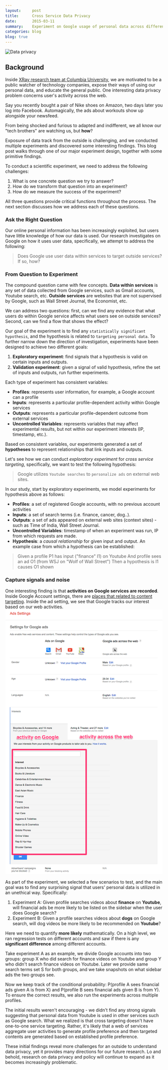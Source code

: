 ```yaml
---
layout:     post
title:      Cross Service Data Privacy
date:       2015-03-11
summary:    Experiment on Google usage of personal data across different web services
categories: blog
blog: true
---
```



![Data privacy](https://innovateedu.files.wordpress.com/2014/09/cheap-data-collection.jpg)

## Background

Inside [XRay research team at Columbia University](http://xray.cs.columbia.edu/), we are motivated to be a public watcher of technology companies, expose their ways of using our personal data, and educate the general public. One interesting data privacy problem concerns user's activity across the web.

Say you recently bought a pair of Nike shoes on Amazon, two days later you log into Facebook. Automagically, the ads about workouts show up alongside your newsfeed.

From being shocked and furious to adapted and indifferent, we all know our "tech brothers" are watching us, but __how__?

Exposure of data track from the outside is challenging, and we conducted multiple experiments and discovered some interesting findings. This blog post walks through one of our major experiment design, together with some primitive findings.

To conduct a scientific experiment, we need to address the following challenges:

 1. What is one concrete question we try to answer?
 2. How do we transform that question into an experiment?
 3. How do we measure the success of the experiment?

All three questions provide critical functions throughout the process. The next section discusses how we address each of these questions.

### Ask the Right Question
  Our online personal information has been increasingly exploited, but users have little knowledge of how our data is used.
  Our research investigates on Google on how it uses user data, specifically, we attempt to address the following:

  > Does Google use user data within services to target outside services? If so, how?

### From Question to Experiment
  The compound question came with few concepts. **Data within services** is any set of data collected from Google services, such as Gmail accounts, Youtube search, etc. **Outside services** are websites that are not supervised by Google, such as Wall Street Journal, the Economist, etc.

  We can address two questions: first, can we find any evidence that what users do within Google service affects what users see on outside services? Second, can we find a flow that shows the effect?

  Our goal of the experiment is to find any `statistically significant hypothesis`, and the hypothesis is related to `targeting personal data`.  To further narrow down the direction of investigation, experiments have been designed to achieve two different goals:

  1. __Exploratory experiment__: find signals that a hypothesis is valid on certain inputs and outputs.
  2. __Validation experiment__: given a signal of valid hypothesis, refine the set of inputs and outputs, run further experiments.

  Each type of experiment has consistent variables:

  * __Profiles__: represents user information, for example, a Google account can a profile
  * __Inputs__: represents a particular profile-dependent activity within Google services
  * __Outputs__: represents a particular profile-dependent outcome from external services
  * __Uncontrolled Variables__: represents variables that may affect experimental results, but not within our experiment interests (IP, timestamp, etc.).

  Based on consistent variables, our experiments generated a set of __hypotheses__ to represent relationships that link inputs and outputs.

  Let's see how we can conduct *exploratory experiment* for *cross service targeting*, specifically, we want to test the following hypothesis:

  > Google utilizes `Youtube searches` to  `personalize ads` on external web sites.

  In our study, start by exploratory experiments, we model experiments for hypothesis above as follows:

  * __Profiles__: a set of registered Google accounts, with no previous account activities
  * __Inputs__: a set of search terms (i.e. finance, cancer, dog..).
  * __Outputs__: a set of ads appeared on external web sites (context sites) - such as Time of India, Wall Street Journal.
  * __Uncontrolled Variables__: timestamp of when an experiment was run, IP from which requests are made.
  * __Hypothesis__: a *causal relationship* for given input and output. An example case from which a hypothesis can be established:

  > Given a profile P1 has input ("finance" I1) on Youtube
  And profile sees an ad O1 (from WSJ on "Wolf of Wall Street")
  Then a hypothesis is I1 causes O1 shown

### Capture signals and noise

One interesting finding is that **activities on Google services are recorded**. Inside Google Account settings, there are [places that related to content targeting](www.google.com/settings/ads). Inside the ad setting, we see that Google tracks our interest based on our web activities.
![Google Ad settings](/images/cross_service_data_privacy.png)

As part of the experiment, we selected a few scenarios to test, and the main goal was to find any surprising signal that users' personal data is utilized in an unethical way. Specifically:

  1. Experiment A: Given profile searches videos about **finance** on **Youtube**, will financial ads be more likely to be listed on the sidebar when the user does Google search?
  2. Experiment B: Given a profile searches videos about **dogs** on Google search, will dog videos be more likely to be recommended on **Youtube**?

Here we need to quantify **more likely** mathematically. On a high level, we ran regression tests on different accounts and saw if there is any **significant difference** among different accounts.

Take experiment A as an example, we divide Google accounts into two groups: group X who did search for finance videos on Youtube and group Y who didn't search finance videos on Youtube. Later we provide same search terms set S for both groups, and we take snapshots on what sidebar ads the two groups see.

Now we keep track of the conditional probability: P(profile A sees financial ads given A is from X) and P(profile B sees financial ads given B is from Y). To ensure the correct results, we also run the experiments across multiple profiles.

The initial results weren't encouraging - we didn't find any strong signals suggesting that personal data from Youtube is used in other services such as Google search. What we realized is that cross targeting doesn't have one-to-one service targeting. Rather, it's likely that a web of services aggregate user activities to generate profile preference and then targeted contents are generated based on established profile preference.

These initial findings reveal more challenges for an outside to understand data privacy, yet it provides many directions for our future research. Lo and behold, research on data privacy and policy will continue to expand as it becomes increasingly problematic.
